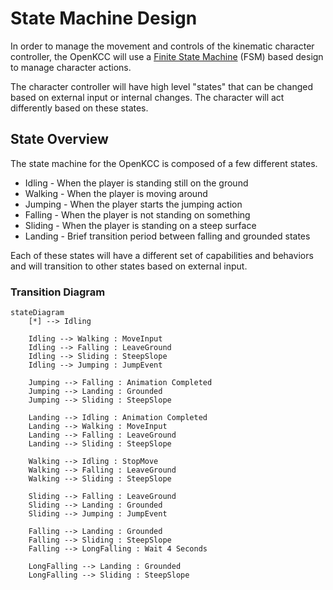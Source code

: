 # State Machine Design

In order to manage the movement and controls of the
kinematic character controller, the OpenKCC will use a
[Finite State Machine](https://en.wikipedia.org/wiki/Finite-state_machine)
(FSM) based design to manage character actions.

The character controller will have high level "states"
that can be changed based on external input or internal
changes. The character will act differently
based on these states.

## State Overview

The state machine for the OpenKCC is composed
of a few different states.

* Idling - When the player is standing still on the ground
* Walking - When the player is moving around
* Jumping - When the player starts the jumping action
* Falling - When the player is not standing on something
* Sliding - When the player is standing on a steep surface
* Landing - Brief transition period between falling and grounded states

Each of these states will have a different set of
capabilities and behaviors and will transition to
other states based on external input.

### Transition Diagram

```mermaid
stateDiagram
    [*] --> Idling

    Idling --> Walking : MoveInput
    Idling --> Falling : LeaveGround
    Idling --> Sliding : SteepSlope
    Idling --> Jumping : JumpEvent

    Jumping --> Falling : Animation Completed
    Jumping --> Landing : Grounded
    Jumping --> Sliding : SteepSlope

    Landing --> Idling : Animation Completed
    Landing --> Walking : MoveInput
    Landing --> Falling : LeaveGround
    Landing --> Sliding : SteepSlope

    Walking --> Idling : StopMove
    Walking --> Falling : LeaveGround
    Walking --> Sliding : SteepSlope

    Sliding --> Falling : LeaveGround
    Sliding --> Landing : Grounded
    Sliding --> Jumping : JumpEvent

    Falling --> Landing : Grounded
    Falling --> Sliding : SteepSlope
    Falling --> LongFalling : Wait 4 Seconds

    LongFalling --> Landing : Grounded
    LongFalling --> Sliding : SteepSlope
```
